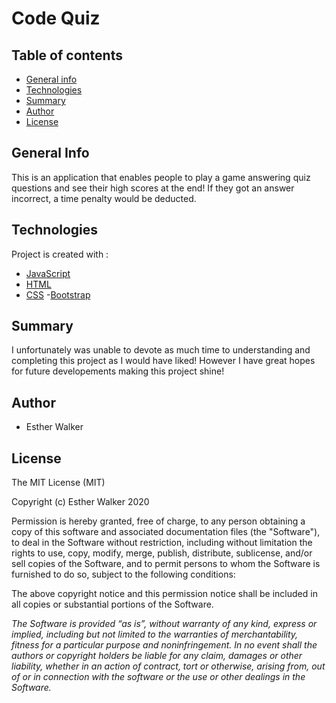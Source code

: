 # Code Quiz



## Table of contents

- [General info](#general-info)
- [Technologies](#Technologies)
- [Summary](#Summary)
- [Author](#author)
- [License](#license)

## General Info

This is an application that enables people to play a game answering quiz questions and see their high scores at the end! If they got an answer incorrect, a time penalty would be deducted.

## Technologies

Project is created with :

- [JavaScript](https://www.javascript.com/)
- [HTML](https://www.w3schools.com/html/html_intro.asp)
- [CSS](https://www.w3schools.com/css/css_intro.asp)
-[Bootstrap](https://getbootstrap.com/)



## Summary

I unfortunately was unable to devote as much time to understanding and completing this project as I would have liked! However I have great hopes for future developements making this project shine!




## Author


- Esther Walker


## License

The MIT License (MIT)

Copyright (c) Esther Walker 2020

Permission is hereby granted, free of charge, to any person obtaining a copy
of this software and associated documentation files (the "Software"), to deal
in the Software without restriction, including without limitation the rights
to use, copy, modify, merge, publish, distribute, sublicense, and/or sell
copies of the Software, and to permit persons to whom the Software is
furnished to do so, subject to the following conditions:

The above copyright notice and this permission notice shall be included in
all copies or substantial portions of the Software.

*The Software is provided “as is”, without warranty of any kind, express or implied, including but not limited to the warranties of merchantability, fitness for a particular purpose and noninfringement. In no event shall the authors or copyright holders be liable for any claim, damages or other liability, whether in an action of contract, tort or otherwise, arising from, out of or in connection with the software or the use or other dealings in the Software.*
